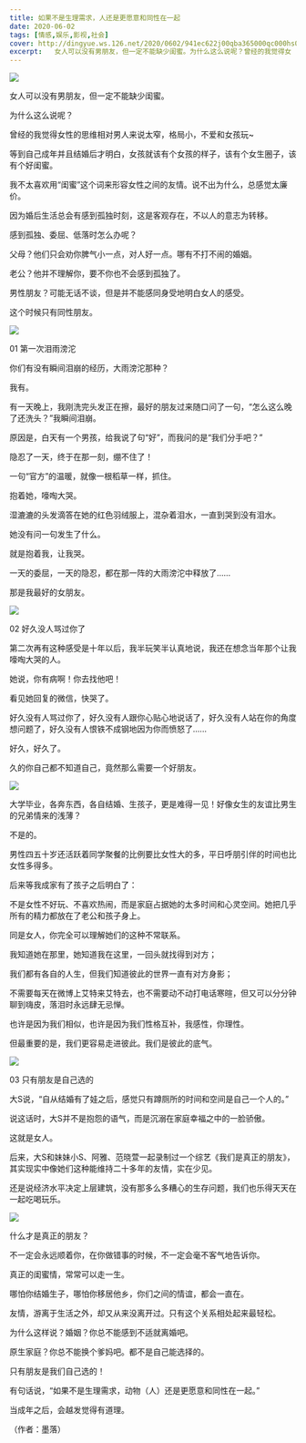 ```yaml
---
title: 如果不是生理需求，人还是更愿意和同性在一起
date: 2020-06-02
tags: [情感,娱乐,影视,社会]
cover: http://dingyue.ws.126.net/2020/0602/941ec622j00qba365000qc000hs00btm.jpg
excerpt:   女人可以没有男朋友，但一定不能缺少闺蜜。为什么这么说呢？曾经的我觉得女
---
```

![](http://dingyue.ws.126.net/2020/0602/941ec622j00qba365000qc000hs00btm.jpg)  

女人可以没有男朋友，但一定不能缺少闺蜜。

为什么这么说呢？

曾经的我觉得女性的思维相对男人来说太窄，格局小，不爱和女孩玩~

等到自己成年并且结婚后才明白，女孩就该有个女孩的样子，该有个女生圈子，该有个好闺蜜。

我不太喜欢用“闺蜜”这个词来形容女性之间的友情。说不出为什么，总感觉太廉价。

因为婚后生活总会有感到孤独时刻，这是客观存在，不以人的意志为转移。

感到孤独、委屈、低落时怎么办呢？

父母？他们只会劝你脾气小一点，对人好一点。哪有不打不闹的婚姻。

老公？他并不理解你，要不你也不会感到孤独了。

男性朋友？可能无话不谈，但是并不能感同身受地明白女人的感受。

这个时候只有同性朋友。

![](http://dingyue.ws.126.net/2020/0602/803a7f09j00qba366000mc000c200hwm.jpg)  

01 第一次泪雨滂沱

你们有没有瞬间泪崩的经历，大雨滂沱那种？

我有。

有一天晚上，我刚洗完头发正在擦，最好的朋友过来随口问了一句，“怎么这么晚了还洗头？”我瞬间泪崩。

原因是，白天有一个男孩，给我说了句“好”，而我问的是“我们分手吧？”

隐忍了一天，终于在那一刻，绷不住了！

一句“官方”的温暖，就像一根稻草一样，抓住。

抱着她，嚎啕大哭。

湿漉漉的头发滴答在她的红色羽绒服上，混杂着泪水，一直到哭到没有泪水。

她没有问一句发生了什么。

就是抱着我，让我哭。

一天的委屈，一天的隐忍，都在那一阵的大雨滂沱中释放了……

那是我最好的女朋友。

![](http://dingyue.ws.126.net/2020/0602/55c7853fj00qba367000jc000hs00a0m.jpg)  

02 好久没人骂过你了

第二次再有这种感受是十年以后，我半玩笑半认真地说，我还在想念当年那个让我嚎啕大哭的人。

她说，你有病啊！你去找他吧！

看见她回复的微信，快哭了。

好久没有人骂过你了，好久没有人跟你心贴心地说话了，好久没有人站在你的角度想问题了，好久没有人恨铁不成钢地因为你而愤怒了......

好久，好久了。

久的你自己都不知道自己，竟然那么需要一个好朋友。

![](http://dingyue.ws.126.net/2020/0602/757ea311j00qba368000vc000hs00bgm.jpg)  

大学毕业，各奔东西，各自结婚、生孩子，更是难得一见！好像女生的友谊比男生的兄弟情来的浅薄？

不是的。

男性四五十岁还活跃着同学聚餐的比例要比女性大的多，平日呼朋引伴的时间也比女性多得多。

后来等我成家有了孩子之后明白了：

不是女性不好玩、不喜欢热闹，而是家庭占据她的太多时间和心灵空间。她把几乎所有的精力都放在了老公和孩子身上。

同是女人，你完全可以理解她们的这种不常联系。

我知道她在那里，她知道我在这里，一回头就找得到对方；

我们都有各自的人生，但我们知道彼此的世界一直有对方身影；

不需要每天在微博上艾特来艾特去，也不需要动不动打电话寒暄，但又可以分分钟聊到嗨皮，落泪时永远肆无忌惮。

也许是因为我们相似，也许是因为我们性格互补，我感性，你理性。

但最重要的是，我们更容易走进彼此。我们是彼此的底气。

![](http://dingyue.ws.126.net/2020/0602/db43f97aj00qba369000sc000hs00b1m.jpg)  

03 只有朋友是自己选的

大S说，“自从结婚有了娃之后，感觉只有蹲厕所的时间和空间是自己一个人的。”

说这话时，大S并不是抱怨的语气，而是沉溺在家庭幸福之中的一脸骄傲。

这就是女人。

后来，大S和妹妹小S、阿雅、范晓萱一起录制过一个综艺《我们是真正的朋友》，其实现实中像她们这种能维持二十多年的友情，实在少见。

还是说经济水平决定上层建筑，没有那多么多糟心的生存问题，我们也乐得天天在一起吃喝玩乐。

![](http://dingyue.ws.126.net/2020/0602/99fa3ba4j00qba36c0014c000hs0095m.jpg)  

什么才是真正的朋友？

不一定会永远顺着你，在你做错事的时候，不一定会毫不客气地告诉你。

真正的闺蜜情，常常可以走一生。

哪怕你结婚生子，哪怕你移居他乡，你们之间的情谊，都会一直在。

友情，游离于生活之外，却又从来没离开过。只有这个关系相处起来最轻松。

为什么这样说？婚姻？你总不能感到不适就离婚吧。

原生家庭？你总不能换个爹妈吧。都不是自己能选择的。

只有朋友是我们自己选的！

有句话说，“如果不是生理需求，动物（人）还是更愿意和同性在一起。”

当成年之后，会越发觉得有道理。

（作者：墨落）

